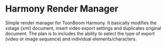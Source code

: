 # Harmony Render Manager
Simple render manager for ToonBoom Harmony. It basically modifies the xstage (xml) document, insert video export settings and duplicates original document. The plan is to includes the ability to select the type of export (video or image sequence) and individual elements/characters. 

